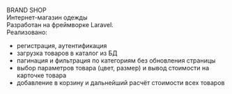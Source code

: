 BRAND SHOP<br>
Интернет-магазин одежды<br>
Разработан на фреймворке Laravel.<br>
Реализовано:
- регистрация, аутентификация
- загрузка товаров в каталог из БД<br>
- пагинация и фильтрация по категориям без обновления страницы<br>
- выбор параметров товара (цвет, размер) и вывод стоимости на карточке товара<br>
- добавление в корзину и дальнейший расчёт стоимости всех товаров<br>

